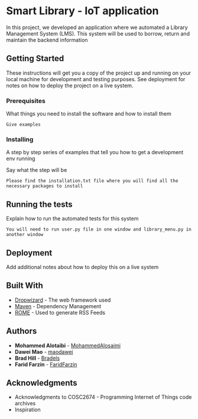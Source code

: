 # Smart Library - IoT application

In this project, we developed an application where we automated a Library ManagementSystem (LMS). This system will be used to borrow, return and maintain the backend information

## Getting Started

These instructions will get you a copy of the project up and running on your local machine for development and testing purposes. See deployment for notes on how to deploy the project on a live system.

### Prerequisites

What things you need to install the software and how to install them

```
Give examples
```

### Installing

A step by step series of examples that tell you how to get a development env running

Say what the step will be

```
Please find the installation.txt file where you will find all the necessary packages to install
```

## Running the tests

Explain how to run the automated tests for this system

```
You will need to run user.py file in one window and library_menu.py in another window
```


## Deployment

Add additional notes about how to deploy this on a live system

## Built With

* [Dropwizard](http://www.dropwizard.io/1.0.2/docs/) - The web framework used
* [Maven](https://maven.apache.org/) - Dependency Management
* [ROME](https://rometools.github.io/rome/) - Used to generate RSS Feeds


## Authors

* **Mohammed Alotaibi** - [MohammedAlosaimi](https://github.com/mohammedhalosaimi)
* **Dawei Mao** - [maodawei](https://github.com/maodawei)
* **Brad Hill** - [Bradels](https://github.com/Bradels)
* **Farid Farzin** - [FaridFarzin](https://github.com/FaridFarzin)


## Acknowledgments

* Acknowledgments to COSC2674 - Programming Internet of Things code archives
* Inspiration


